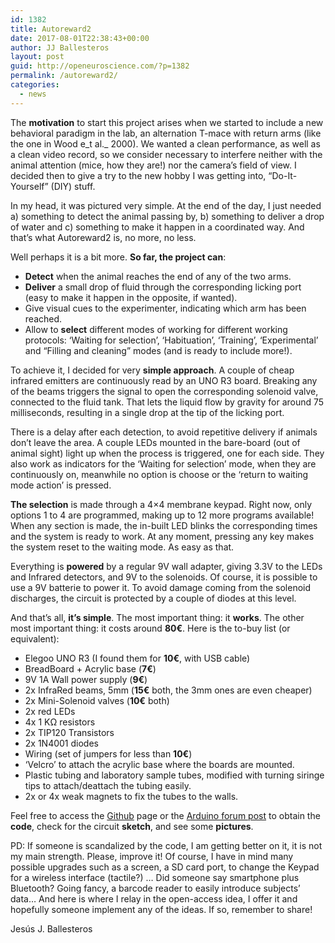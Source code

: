 ```yaml
---
id: 1382
title: Autoreward2
date: 2017-08-01T22:38:43+00:00
author: JJ Ballesteros
layout: post
guid: http://openeuroscience.com/?p=1382
permalink: /autoreward2/
categories:
  - news
---
```

The **motivation** to start this project arises when we started to include a new behavioral paradigm in the lab, an alternation T-mace with return arms (like the one in Wood e_t al._ 2000). We wanted a clean performance, as well as a clean video record, so we consider necessary to interfere neither with the animal attention (mice, how they are!) nor the camera’s field of view. I decided then to give a try to the new hobby I was getting into, “Do-It-Yourself” (DIY) stuff.

In my head, it was pictured very simple. At the end of the day, I just needed a) something to detect the animal passing by, b) something to deliver a drop of water and c) something to make it happen in a coordinated way. And that’s what Autoreward2 is, no more, no less.

Well perhaps it is a bit more. **So far, the project can**:

  * **Detect** when the animal reaches the end of any of the two arms.
  * **Deliver** a small drop of fluid through the corresponding licking port (easy to make it happen in the opposite, if wanted).
  * Give visual cues to the experimenter, indicating which arm has been reached.
  * Allow to **select** different modes of working for different working protocols: ‘Waiting for selection’, ‘Habituation’, ‘Training’, ‘Experimental’ and “Filling and cleaning” modes (and is ready to include more!).

To achieve it, I decided for very **simple approach**. A couple of cheap infrared emitters are continuously read by an UNO R3 board. Breaking any of the beams triggers the signal to open the corresponding solenoid valve, connected to the fluid tank. That lets the liquid flow by gravity for around 75 milliseconds, resulting in a single drop at the tip of the licking port.

There is a delay after each detection, to avoid repetitive delivery if animals don’t leave the area. A couple LEDs mounted in the bare-board (out of animal sight) light up when the process is triggered, one for each side. They also work as indicators for the ‘Waiting for selection’ mode, when they are continuously on, meanwhile no option is choose or the ‘return to waiting mode action’ is pressed.

**The selection** is made through a 4&#215;4 membrane keypad. Right now, only options 1 to 4 are programmed, making up to 12 more programs available! When any section is made, the in-built LED blinks the corresponding times and the system is ready to work. At any moment, pressing any key makes the system reset to the waiting mode. As easy as that.

Everything is **powered** by a regular 9V wall adapter, giving 3.3V to the LEDs and Infrared detectors, and 9V to the solenoids. Of course, it is possible to use a 9V batterie to power it. To avoid damage coming from the solenoid discharges, the circuit is protected by a couple of diodes at this level.

And that’s all, **it’s simple**. The most important thing: it **works**. The other most important thing: it costs around **80€**. Here is the to-buy list (or equivalent):

  * Elegoo UNO R3 (I found them for **10€**, with USB cable)
  * BreadBoard + Acrylic base (**7€**)
  * 9V 1A Wall power supply (**9€**)
  * 2x InfraRed beams, 5mm (**15€** both, the 3mm ones are even cheaper)
  * 2x Mini-Solenoid valves (**10€** both)
  * 2x red LEDs
  * 4x 1 KΩ resistors
  * 2x TIP120 Transistors
  * 2x 1N4001 diodes
  * Wiring (set of jumpers for less than **10€**)
  * ‘Velcro’ to attach the acrylic base where the boards are mounted.
  * Plastic tubing and laboratory sample tubes, modified with turning siringe tips to attach/deattach the tubing easily.
  * 2x or 4x weak magnets to fix the tubes to the walls.

Feel free to access the [Github](https://github.com/jjballesteros/Arduino-AutoReward) page or the [Arduino forum post](http://forum.arduino.cc/index.php?topic=476643.0) to obtain the **code**, check for the circuit **sketch**, and see some **pictures**.

PD: If someone is scandalized by the code, I am getting better on it, it is not my main strength. Please, improve it! Of course, I have in mind many possible upgrades such as a screen, a SD card port, to change the Keypad for a wireless interface (tactile?) … Did someone say smartphone plus Bluetooth? Going fancy, a barcode reader to easily introduce subjects’ data… And here is where I relay in the open-access idea, I offer it and hopefully someone implement any of the ideas. If so, remember to share!

Jesús J. Ballesteros